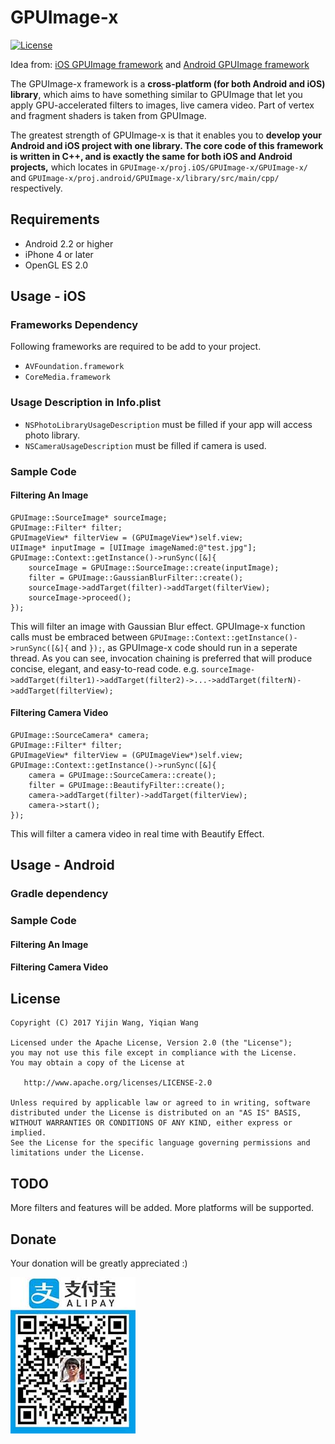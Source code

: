# GPUImage-x
[![License](https://img.shields.io/badge/license-Apache%202-blue.svg)](https://www.apache.org/licenses/LICENSE-2.0)

Idea from: [iOS GPUImage framework](https://github.com/BradLarson/GPUImage) and [Android GPUImage framework](https://github.com/CyberAgent/android-gpuimage)

The GPUImage-x framework is a **cross-platform (for both Android and iOS) library**, which aims to have something similar to GPUImage that let you apply GPU-accelerated filters to images, live camera video. Part of vertex and fragment shaders is taken from GPUImage. 

The greatest strength of GPUImage-x is that it enables you to **develop your Android and iOS project with one library. The core code of this framework is written in C++, and is exactly the same for both iOS and Android projects,** which locates in `GPUImage-x/proj.iOS/GPUImage-x/GPUImage-x/` and `GPUImage-x/proj.android/GPUImage-x/library/src/main/cpp/` respectively.

## Requirements
- Android 2.2 or higher 
- iPhone 4 or later
- OpenGL ES 2.0

## Usage - iOS

### Frameworks Dependency
Following frameworks are required to be add to your project.
- `AVFoundation.framework`
- `CoreMedia.framework`

### Usage Description in Info.plist
- `NSPhotoLibraryUsageDescription` must be filled if your app will access photo library.
- `NSCameraUsageDescription` must be filled if camera is used.

### Sample Code

#### Filtering An Image

    GPUImage::SourceImage* sourceImage;
    GPUImage::Filter* filter;
    GPUImageView* filterView = (GPUImageView*)self.view;
    UIImage* inputImage = [UIImage imageNamed:@"test.jpg"];
    GPUImage::Context::getInstance()->runSync([&]{
        sourceImage = GPUImage::SourceImage::create(inputImage);
        filter = GPUImage::GaussianBlurFilter::create();
        sourceImage->addTarget(filter)->addTarget(filterView);
        sourceImage->proceed();
    });

This will filter an image with Gaussian Blur effect. GPUImage-x function calls must be embraced between `GPUImage::Context::getInstance()->runSync([&]{` and `});`, as GPUImage-x code should run in a seperate thread. As you can see, invocation chaining is preferred that will produce concise, elegant, and easy-to-read code. e.g. `sourceImage->addTarget(filter1)->addTarget(filter2)->...->addTarget(filterN)->addTarget(filterView);`

#### Filtering Camera Video

    GPUImage::SourceCamera* camera;
    GPUImage::Filter* filter;
    GPUImageView* filterView = (GPUImageView*)self.view;
    GPUImage::Context::getInstance()->runSync([&]{
        camera = GPUImage::SourceCamera::create();
        filter = GPUImage::BeautifyFilter::create();
        camera->addTarget(filter)->addTarget(filterView);
        camera->start();
    });

This will filter a camera video in real time with Beautify Effect.

## Usage - Android

### Gradle dependency

### Sample Code

#### Filtering An Image

#### Filtering Camera Video

## License
    Copyright (C) 2017 Yijin Wang, Yiqian Wang

    Licensed under the Apache License, Version 2.0 (the "License");
    you may not use this file except in compliance with the License.
    You may obtain a copy of the License at

       http://www.apache.org/licenses/LICENSE-2.0

    Unless required by applicable law or agreed to in writing, software
    distributed under the License is distributed on an "AS IS" BASIS,
    WITHOUT WARRANTIES OR CONDITIONS OF ANY KIND, either express or implied.
    See the License for the specific language governing permissions and
    limitations under the License.

## TODO
More filters and features will be added. 
More platforms will be supported.

## Donate
Your donation will be greatly appreciated :)

![Alipay](https://github.com/wangyijin/raw/blob/master/alipay.jpg?raw=true "alipay")
